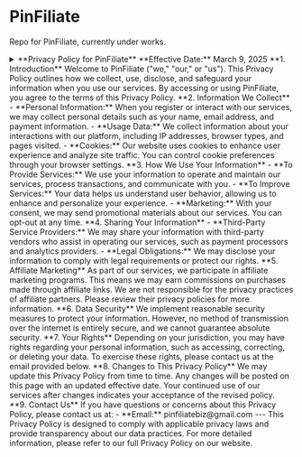 # PinFiliate
Repo for PinFiliate, currently under works.

<details>
  <summary>
    **Privacy Policy for PinFiliate**
    **Effective Date:** March 9, 2025
    **1. Introduction**
    Welcome to PinFiliate ("we," "our," or "us"). This Privacy Policy outlines how we collect, use, disclose, and safeguard your information when you use our services. By accessing or using PinFiliate, you agree to the terms of this Privacy Policy.
    **2. Information We Collect**
    - **Personal Information:** When you register or interact with our services, we may collect personal details such as your name, email address, and payment information.
    - **Usage Data:** We collect information about your interactions with our platform, including IP addresses, browser types, and pages visited.
    - **Cookies:** Our website uses cookies to enhance user experience and analyze site traffic. You can control cookie preferences through your browser settings.
    **3. How We Use Your Information**
    - **To Provide Services:** We use your information to operate and maintain our services, process transactions, and communicate with you.
    - **To Improve Services:** Your data helps us understand user behavior, allowing us to enhance and personalize your experience.
    - **Marketing:** With your consent, we may send promotional materials about our services. You can opt-out at any time.
    **4. Sharing Your Information**
    - **Third-Party Service Providers:** We may share your information with third-party vendors who assist in operating our services, such as payment processors and analytics providers.
    - **Legal Obligations:** We may disclose your information to comply with legal requirements or protect our rights.
    **5. Affiliate Marketing**
    As part of our services, we participate in affiliate marketing programs. This means we may earn commissions on purchases made through affiliate links. We are not responsible for the privacy practices of affiliate partners. Please review their privacy policies for more information.
    **6. Data Security**
    We implement reasonable security measures to protect your information. However, no method of transmission over the internet is entirely secure, and we cannot guarantee absolute security.
    **7. Your Rights**
    Depending on your jurisdiction, you may have rights regarding your personal information, such as accessing, correcting, or deleting your data. To exercise these rights, please contact us at the email provided below.
    **8. Changes to This Privacy Policy**
    We may update this Privacy Policy from time to time. Any changes will be posted on this page with an updated effective date. Your continued use of our services after changes indicates your acceptance of the revised policy.
    **9. Contact Us**
    If you have questions or concerns about this Privacy Policy, please contact us at:
    - **Email:** pinfiliatebiz@gmail.com
    ---
    This Privacy Policy is designed to comply with applicable privacy laws and provide transparency about our data practices. For more detailed information, please refer to our full Privacy   Policy on our website. 
  </summary>
</details>
